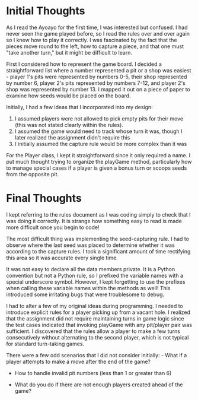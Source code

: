 # Initial Thoughts

As I read the Ayoayo for the first time, I was interested but confused. I had never seen the game played before, so I read the rules over and over again so I knew how to play it correctly. I was fascinated by the fact that the pieces move round to the left, how to capture a piece, and that one must "take another turn," but it might be difficult to learn.

First I considered how to represent the game board. I decided a straightforward list where a number represented a pit or a shop was easiest - player 1's pits were represented by numbers 0-5, their shop represented by number 6, player 2's pits represented by numbers 7-12, and player 2's shop was represented by number 13. I mapped it out on a piece of paper to examine how seeds would be placed on the board.

Initially, I had a few ideas that I incorporated into my design:
1. I assumed players were not allowed to pick empty pits for their move (this was not stated clearly within the rules).
2. I assumed the game would need to track whose turn it was, though I later realized the assignment didn't require this
3. I initially assumed the capture rule would be more complex than it was

For the Player class, I kept it straightforward since it only required a name. I put much thought trying to organize the playGame method, particularly how to manage special cases if a player is given a bonus turn or scoops seeds from the opposite pit.

# Final Thoughts


I kept referring to the rules document as I was coding simply to check that I was doing it correctly. It is strange how something easy to read is made more difficult once you begin to code!

The most difficult thing was implementing the seed-capturing rule. I had to observe where the last seed was placed to determine whether it was according to the capture rules. I took a significant amount of time rectifying this area so it was accurate every single time.

It was not easy to declare all the data members private. It is a Python convention but not a Python rule, so I prefixed the variable names with a special underscore symbol. However, I kept forgetting to use the prefixes when calling these variable names within the methods as well! This introduced some irritating bugs that were troublesome to debug.

I had to alter a few of my original ideas during programming.
I needed to introduce explicit rules for a player picking up from a vacant hole.
I realized that the assignment did not require maintaining turns in game logic since the test cases indicated that invoking playGame with any pit/player pair was sufficient.
I discovered that the rules allow a player to make a few turns consecutively without alternating to the second player, which is not typical for standard turn-taking games.

There were a few odd scenarios that I did not consider initially: - What if a player attempts to make a move after the end of the game?

- How to handle invalid pit numbers (less than 1 or greater than 6)

- What do you do if there are not enough players created ahead of the game?
